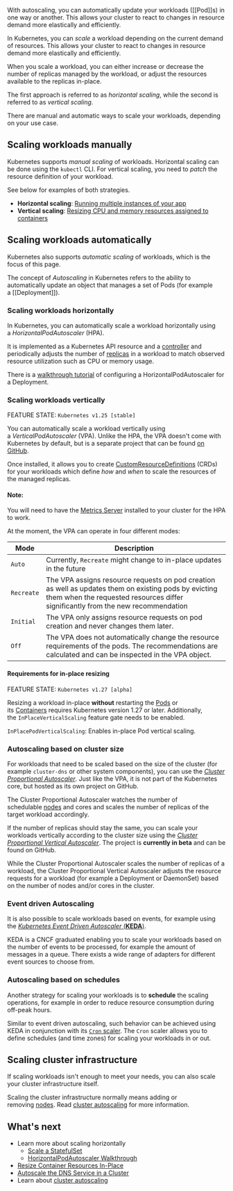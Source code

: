 With autoscaling, you can automatically update your workloads ([[Pod]]s) in one way or another. This allows your cluster to react to changes in resource demand more elastically and efficiently.

In Kubernetes, you can _scale_ a workload depending on the current demand of resources. This allows your cluster to react to changes in resource demand more elastically and efficiently.

When you scale a workload, you can either increase or decrease the number of replicas managed by the workload, or adjust the resources available to the replicas in-place.

The first approach is referred to as _horizontal scaling_, while the second is referred to as _vertical scaling_.

There are manual and automatic ways to scale your workloads, depending on your use case.

## Scaling workloads manually[](https://kubernetes.io/docs/concepts/workloads/autoscaling/#scaling-workloads-manually)

Kubernetes supports _manual scaling_ of workloads. Horizontal scaling can be done using the `kubectl` CLI. For vertical scaling, you need to _patch_ the resource definition of your workload.

See below for examples of both strategies.

- **Horizontal scaling**: [Running multiple instances of your app](https://kubernetes.io/docs/tutorials/kubernetes-basics/scale/scale-intro/)
- **Vertical scaling**: [Resizing CPU and memory resources assigned to containers](https://kubernetes.io/docs/tasks/configure-pod-container/resize-container-resources/)

## Scaling workloads automatically[](https://kubernetes.io/docs/concepts/workloads/autoscaling/#scaling-workloads-automatically)

Kubernetes also supports _automatic scaling_ of workloads, which is the focus of this page.

The concept of _Autoscaling_ in Kubernetes refers to the ability to automatically update an object that manages a set of Pods (for example a [[Deployment]]).

### Scaling workloads horizontally[](https://kubernetes.io/docs/concepts/workloads/autoscaling/#scaling-workloads-horizontally)

In Kubernetes, you can automatically scale a workload horizontally using a _HorizontalPodAutoscaler_ (HPA).

It is implemented as a Kubernetes API resource and a [controller](https://kubernetes.io/docs/concepts/architecture/controller/) and periodically adjusts the number of [replicas](https://kubernetes.io/docs/reference/glossary/?all=true#term-replica) in a workload to match observed resource utilization such as CPU or memory usage.

There is a [walkthrough tutorial](https://kubernetes.io/docs/tasks/run-application/horizontal-pod-autoscale-walkthrough/) of configuring a HorizontalPodAutoscaler for a Deployment.

### Scaling workloads vertically[](https://kubernetes.io/docs/concepts/workloads/autoscaling/#scaling-workloads-vertically)

FEATURE STATE: `Kubernetes v1.25 [stable]`

You can automatically scale a workload vertically using a _VerticalPodAutoscaler_ (VPA). Unlike the HPA, the VPA doesn't come with Kubernetes by default, but is a separate project that can be found [on GitHub](https://github.com/kubernetes/autoscaler/tree/9f87b78df0f1d6e142234bb32e8acbd71295585a/vertical-pod-autoscaler).

Once installed, it allows you to create [CustomResourceDefinitions](https://kubernetes.io/docs/tasks/extend-kubernetes/custom-resources/custom-resource-definitions/) (CRDs) for your workloads which define _how_ and _when_ to scale the resources of the managed replicas.

#### Note:

You will need to have the [Metrics Server](https://github.com/kubernetes-sigs/metrics-server) installed to your cluster for the HPA to work.

At the moment, the VPA can operate in four different modes:

|Mode|Description|
|---|---|
|`Auto`|Currently, `Recreate` might change to in-place updates in the future|
|`Recreate`|The VPA assigns resource requests on pod creation as well as updates them on existing pods by evicting them when the requested resources differ significantly from the new recommendation|
|`Initial`|The VPA only assigns resource requests on pod creation and never changes them later.|
|`Off`|The VPA does not automatically change the resource requirements of the pods. The recommendations are calculated and can be inspected in the VPA object.|

#### Requirements for in-place resizing[](https://kubernetes.io/docs/concepts/workloads/autoscaling/#requirements-for-in-place-resizing)

FEATURE STATE: `Kubernetes v1.27 [alpha]`

Resizing a workload in-place **without** restarting the [Pods](https://kubernetes.io/docs/concepts/workloads/pods/) or its [Containers](https://kubernetes.io/docs/concepts/containers/) requires Kubernetes version 1.27 or later. Additionally, the `InPlaceVerticalScaling` feature gate needs to be enabled.

`InPlacePodVerticalScaling`: Enables in-place Pod vertical scaling.

### Autoscaling based on cluster size[](https://kubernetes.io/docs/concepts/workloads/autoscaling/#autoscaling-based-on-cluster-size)

For workloads that need to be scaled based on the size of the cluster (for example `cluster-dns` or other system components), you can use the [_Cluster Proportional Autoscaler_](https://github.com/kubernetes-sigs/cluster-proportional-autoscaler). Just like the VPA, it is not part of the Kubernetes core, but hosted as its own project on GitHub.

The Cluster Proportional Autoscaler watches the number of schedulable [nodes](https://kubernetes.io/docs/concepts/architecture/nodes/) and cores and scales the number of replicas of the target workload accordingly.

If the number of replicas should stay the same, you can scale your workloads vertically according to the cluster size using the [_Cluster Proportional Vertical Autoscaler_](https://github.com/kubernetes-sigs/cluster-proportional-vertical-autoscaler). The project is **currently in beta** and can be found on GitHub.

While the Cluster Proportional Autoscaler scales the number of replicas of a workload, the Cluster Proportional Vertical Autoscaler adjusts the resource requests for a workload (for example a Deployment or DaemonSet) based on the number of nodes and/or cores in the cluster.

### Event driven Autoscaling[](https://kubernetes.io/docs/concepts/workloads/autoscaling/#event-driven-autoscaling)

It is also possible to scale workloads based on events, for example using the [_Kubernetes Event Driven Autoscaler_ (**KEDA**)](https://keda.sh/).

KEDA is a CNCF graduated enabling you to scale your workloads based on the number of events to be processed, for example the amount of messages in a queue. There exists a wide range of adapters for different event sources to choose from.

### Autoscaling based on schedules[](https://kubernetes.io/docs/concepts/workloads/autoscaling/#autoscaling-based-on-schedules)

Another strategy for scaling your workloads is to **schedule** the scaling operations, for example in order to reduce resource consumption during off-peak hours.

Similar to event driven autoscaling, such behavior can be achieved using KEDA in conjunction with its [`Cron` scaler](https://keda.sh/docs/2.13/scalers/cron/). The `Cron` scaler allows you to define schedules (and time zones) for scaling your workloads in or out.

## Scaling cluster infrastructure[](https://kubernetes.io/docs/concepts/workloads/autoscaling/#scaling-cluster-infrastructure)

If scaling workloads isn't enough to meet your needs, you can also scale your cluster infrastructure itself.

Scaling the cluster infrastructure normally means adding or removing [nodes](https://kubernetes.io/docs/concepts/architecture/nodes/). Read [cluster autoscaling](https://kubernetes.io/docs/concepts/cluster-administration/cluster-autoscaling/) for more information.

## What's next[](https://kubernetes.io/docs/concepts/workloads/autoscaling/#what-s-next)

- Learn more about scaling horizontally
    - [Scale a StatefulSet](https://kubernetes.io/docs/tasks/run-application/scale-stateful-set/)
    - [HorizontalPodAutoscaler Walkthrough](https://kubernetes.io/docs/tasks/run-application/horizontal-pod-autoscale-walkthrough/)
- [Resize Container Resources In-Place](https://kubernetes.io/docs/tasks/configure-pod-container/resize-container-resources/)
- [Autoscale the DNS Service in a Cluster](https://kubernetes.io/docs/tasks/administer-cluster/dns-horizontal-autoscaling/)
- Learn about [cluster autoscaling](https://kubernetes.io/docs/concepts/cluster-administration/cluster-autoscaling/)